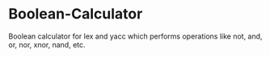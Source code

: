 # Boolean-Calculator

Boolean calculator for lex and yacc which performs operations like not, and, or, nor, xnor, nand, etc.
